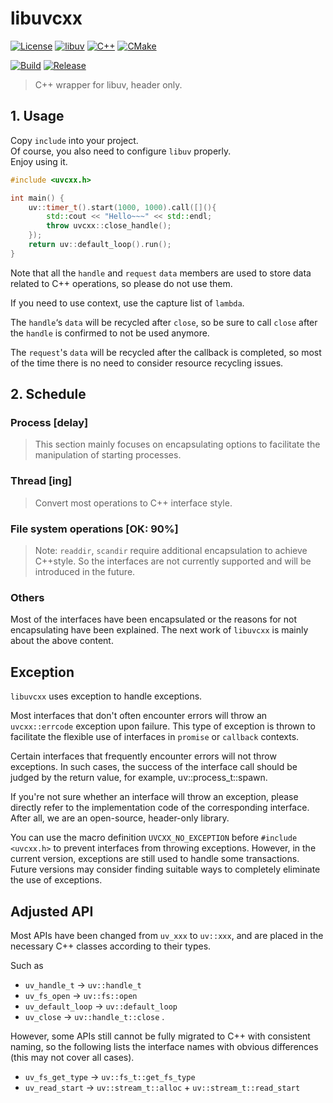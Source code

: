 # libuvcxx

[![License](https://img.shields.io/badge/License-MIT-blue.svg?logo=)](
    LICENSE)
[![libuv](https://img.shields.io/badge/libuv-v1.48.0-green?logo=libuv&logoColor=green)](
    https://github.com/libuv/libuv)
[![C++](https://img.shields.io/badge/C++-17-%23512BD4.svg?logo=C%2B%2B&logoColor=%23512BD4)](
    https://en.cppreference.com/w/cpp/17)
[![CMake](https://img.shields.io/badge/CMake-v3.9-%23064F8C?logo=cmake&logoColor=%23064F8C)](
    https://cmake.org)

[![Build](https://github.com/levalup/libuvcxx/actions/workflows/build.yml/badge.svg)](
    https://github.com/levalup/libuvcxx/actions/workflows/build.yml)
[![Release](https://github.com/levalup/libuvcxx/actions/workflows/release.yml/badge.svg)](
    https://github.com/levalup/libuvcxx/actions/workflows/release.yml)
> C++ wrapper for libuv, header only.

## 1. Usage

Copy `include` into your project.  
Of course, you also need to configure `libuv` properly.  
Enjoy using it.  

```cpp
#include <uvcxx.h>

int main() {
    uv::timer_t().start(1000, 1000).call([](){
        std::cout << "Hello~~~" << std::endl;
        throw uvcxx::close_handle();
    });
    return uv::default_loop().run();
}
```

Note that all the `handle` and `request` `data` members are used to store data related to C++ operations, so please do not use them.

If you need to use context, use the capture list of `lambda`.

The `handle`‘s `data` will be recycled after `close`, so be sure to call `close` after the `handle` is confirmed to not be used anymore.

The `request`'s `data` will be recycled after the callback is completed, so most of the time there is no need to consider resource recycling issues.

## 2. Schedule

### Process [delay]

> This section mainly focuses on encapsulating options to facilitate the manipulation of starting processes.

### Thread [ing]

> Convert most operations to C++ interface style.

### File system operations [OK: 90%]

> Note: `readdir`, `scandir` require additional encapsulation to achieve C++style.
>     So the interfaces are not currently supported and will be introduced in the future.

### Others

Most of the interfaces have been encapsulated or the reasons for not encapsulating have been explained.
The next work of `libuvcxx` is mainly about the above content.

## Exception

`libuvcxx` uses exception to handle exceptions.

Most interfaces that don't often encounter errors will throw an `uvcxx::errcode` exception upon failure.
This type of exception is thrown to facilitate the flexible use of interfaces in `promise` or `callback` contexts.

Certain interfaces that frequently encounter errors will not throw exceptions.
In such cases, the success of the interface call should be judged by the return value, for example, uv::process_t::spawn.

If you're not sure whether an interface will throw an exception, please directly refer to the implementation code of the corresponding interface.
After all, we are an open-source, header-only library.

You can use the macro definition `UVCXX_NO_EXCEPTION` before `#include <uvcxx.h>` to prevent interfaces from throwing exceptions.
However, in the current version, exceptions are still used to handle some transactions.
Future versions may consider finding suitable ways to completely eliminate the use of exceptions.

## Adjusted API

Most APIs have been changed from `uv_xxx` to `uv::xxx`, 
and are placed in the necessary C++ classes according to their types.

Such as
- `uv_handle_t` -> `uv::handle_t`
- `uv_fs_open` -> `uv::fs::open`
- `uv_default_loop` -> `uv::default_loop`
- `uv_close` -> `uv::handle_t::close`
.

However, some APIs still cannot be fully migrated to C++ with consistent naming,
so the following lists the interface names with obvious differences (this may not cover all cases).

- `uv_fs_get_type` -> `uv::fs_t::get_fs_type`
- `uv_read_start` -> `uv::stream_t::alloc` + `uv::stream_t::read_start`
